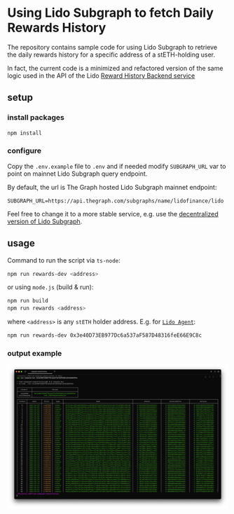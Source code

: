 # Using Lido Subgraph to fetch Daily Rewards History

The repository contains sample code for using Lido Subgraph to retrieve the daily rewards history for a specific address of a stETH-holding user.

In fact, the current code is a minimized and refactored version of the same logic used in the API of the Lido [Reward History Backend service](https://docs.lido.fi/integrations/api/#lido-reward-history)

## setup

### install packages

```bash
npm install
```

### configure

Copy the `.env.example` file to `.env` and if needed modify `SUBGRAPH_URL` var to point on mainnet Lido Subgraph query endpoint.

By default, the url is The Graph hosted Lido Subgraph mainnet endpoint:

```env
SUBGRAPH_URL=https://api.thegraph.com/subgraphs/name/lidofinance/lido
```

Feel free to change it to a more stable service, e.g. use the [decentralized version of Lido Subgraph](https://thegraph.com/explorer/subgraph?id=HXfMc1jPHfFQoccWd7VMv66km75FoxVHDMvsJj5vG5vf&view=Overview).

## usage

Command to run the script via `ts-node`:

```bash
npm run rewards-dev <address>
```

or using `mode.js` (build & run):

```bash
npm run build
npm run rewards <address>
```

where `<address>` is any `stETH` holder address. E.g. for [`Lido Agent`](https://etherscan.io/address/0x3e40D73EB977Dc6a537aF587D48316feE66E9C8c):

```bash
npm run rewards-dev 0x3e40D73EB977Dc6a537aF587D48316feE66E9C8c
```

### output example

![rewards history output example](stdout-exmpl.png?raw=true "Rewards History output")
